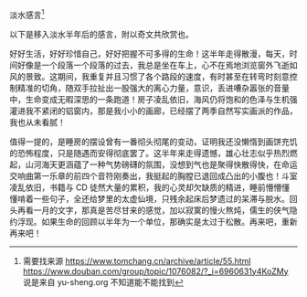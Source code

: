 淡水感言[^1]

以下是移入淡水半年后的感言，附以奇文共欣赏也。

好好生活，好好珍惜自己，好好把握不可多得的生命！这半年走得散漫，每天，时间好像是一个段落一个段落的过去，我总是坐在车上，心不在焉地浏览窗外飞逝如风的景致。这期间，我重复并且习惯了各个路段的速度，有时甚至在转弯时刻意控制精准的切角，随双手拉扯出一股强大的离心力量，意识，丢进嘈杂嚣张的音量中，生命变成无暇深思的一条跑道！房子凌乱依旧，海风仍将饱和的色泽与生机强灌进我不紧闭的铝窗内，那是我小小的画廊，已经摆了两季自然写实画派的作品，我也从未看腻！

值得一提的，是睡房的摆设曾有一番彻头彻尾的变动，证明我还没懒惰到画饼充饥的恐怖程度，只是随遇而安得彻底罢了。这半年来走得遗憾，雄心壮志似乎热烈燃起，山河海天更涵蕴了一种气势磅礴的氛围，没想到气也是聚得快散得快，在命运交响曲第一乐章的前四个音符刚奏出，我挺起的胸膛已退回成凸出的小腹也！斗室凌乱依旧，书籍与 CD 徒然大量的累积，我的心灵却欠缺质的精进，睡前懵懵懂懂啃着一些句子，全还给梦里的太虚仙境，只残余起床后梦遗过的呆滞与脱水。回头再看一月的文字，那真是苦尽甘来的感觉，加以寂寞的慢火熬炖，儒生的侠气隐约浮现。如果生命的回顾以半年为一个单位，那确实是太过于松散。再来吧，重新再来吧！

[^1]: 需要找来源 https://www.tomchang.cn/archive/article/55.html https://www.douban.com/group/topic/1076082/?_i=6960631y4KoZMy 说是来自 yu-sheng.org 不知道能不能找到
